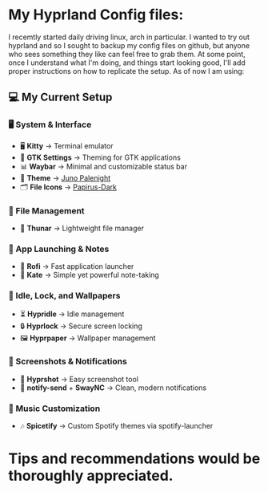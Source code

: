 # My Hyprland Config files:
I recemtly started daily driving linux, arch in particular. I wanted to try out hyprland and so I sought to backup my config files on github, but anyone who sees something they like can feel free to grab them. At some point, once I understand what I'm doing, and things start looking good, I'll add proper instructions on how to 
replicate the setup. As of now I am using:

## 💻 My Current Setup

### 🖥 System & Interface
- 🖥 **Kitty** → Terminal emulator  
- 🎨 **GTK Settings** → Theming for GTK applications  
- 📊 **Waybar** → Minimal and customizable status bar  
- 🎨 **Theme** → [Juno Palenight](https://www.gnome-look.org/p/1357889)  
- 🗂 **File Icons** → [Papirus-Dark](https://github.com/PapirusDevelopmentTeam/papirus-icon-theme)  

### 📂 File Management
- 📁 **Thunar** → Lightweight file manager  

### 🚀 App Launching & Notes
- 🚀 **Rofi** → Fast application launcher  
- 📝 **Kate** → Simple yet powerful note-taking  

### 🌙 Idle, Lock, and Wallpapers
- ⏳ **Hypridle** → Idle management  
- 🔒 **Hyprlock** → Secure screen locking  
- 🖼 **Hyprpaper** → Wallpaper management  

### 📸 Screenshots & Notifications
- 📸 **Hyprshot** → Easy screenshot tool  
- 🔔 **notify-send** + **SwayNC** → Clean, modern notifications  

### 🎵 Music Customization
- 🎶 **Spicetify** → Custom Spotify themes via spotify-launcher  


# Tips and recommendations would be thoroughly appreciated.
